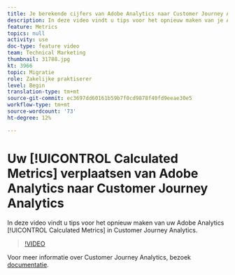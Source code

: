 ```yaml
---
title: Je berekende cijfers van Adobe Analytics naar Customer Journey Analytics verplaatsen
description: In deze video vindt u tips voor het opnieuw maken van je Adobe Analytics Calculated Metrics in Customer Journey Analytics.
feature: Metrics
topics: null
activity: use
doc-type: feature video
team: Technical Marketing
thumbnail: 31788.jpg
kt: 3966
topic: Migratie
role: Zakelijke praktiserer
level: Begin
translation-type: tm+mt
source-git-commit: ec3697dd60161b59b7f0cd9878f40fd9eeae30e5
workflow-type: tm+mt
source-wordcount: '73'
ht-degree: 12%

---
```



# Uw [!UICONTROL Calculated Metrics] verplaatsen van Adobe Analytics naar Customer Journey Analytics

In deze video vindt u tips voor het opnieuw maken van uw Adobe Analytics [!UICONTROL Calculated Metrics] in Customer Journey Analytics.

>[!VIDEO](https://video.tv.adobe.com/v/31788/?quality=12)

Voor meer informatie over Customer Journey Analytics, bezoek [documentatie](https://docs.adobe.com/content/help/en/analytics-platform/using/cja-landing.html).
